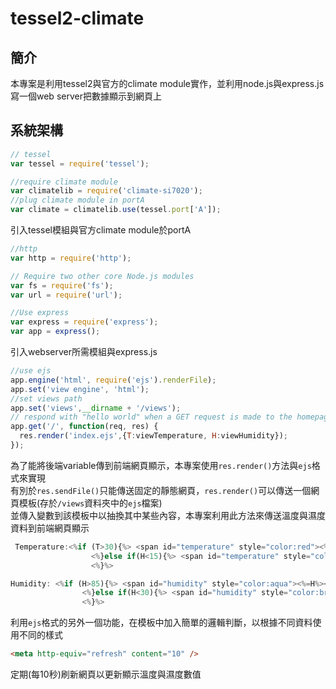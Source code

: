 # tessel2-climate

## 簡介
本專案是利用tessel2與官方的climate module實作，並利用node.js與express.js寫一個web server把數據顯示到網頁上

## 系統架構
```JavaScript
// tessel
var tessel = require('tessel');

//require climate module
var climatelib = require('climate-si7020');
//plug climate module in portA
var climate = climatelib.use(tessel.port['A']);
```
引入tessel模組與官方climate module於portA
```JavaScript
//http
var http = require('http');

// Require two other core Node.js modules
var fs = require('fs');
var url = require('url');

//Use express
var express = require('express');
var app = express();
```
引入webserver所需模組與express.js
```JavaScript
//use ejs
app.engine('html', require('ejs').renderFile);
app.set('view engine', 'html');
//set views path
app.set('views',__dirname + '/views');
// respond with "hello world" when a GET request is made to the homepage
app.get('/', function(req, res) {
  res.render('index.ejs',{T:viewTemperature, H:viewHumidity});
});
```
為了能將後端variable傳到前端網頁顯示，本專案使用`res.render()`方法與`ejs`格式來實現</br>
有別於`res.sendFile()`只能傳送固定的靜態網頁，`res.render()`可以傳送一個網頁模板(存於`/views`資料夾中的`ejs`檔案)</br>
並傳入變數到該模板中以抽換其中某些內容，本專案利用此方法來傳送溫度與濕度資料到前端網頁顯示

```JavaScript
 Temperature:<%if (T>30){%> <span id="temperature" style="color:red"><%=T%>℃</span>
                  <%}else if(H<15){%> <span id="temperature" style="color:blue"><%=T%>℃</span>
                  <%}%>
```
```JavaScript
Humidity: <%if (H>85){%> <span id="humidity" style="color:aqua"><%=H%></span>
                <%}else if(H<30){%> <span id="humidity" style="color:brown"><%=H%></span>
                <%}%> 
```
利用`ejs`格式的另外一個功能，在模板中加入簡單的邏輯判斷，以根據不同資料使用不同的樣式
```HTML
<meta http-equiv="refresh" content="10" />
```
定期(每10秒)刷新網頁以更新顯示溫度與濕度數值
